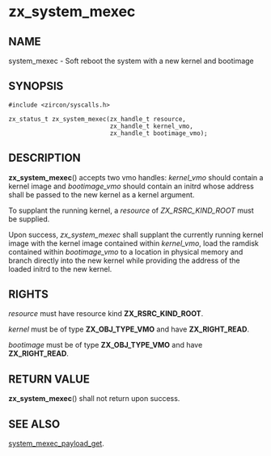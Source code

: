 # zx_system_mexec

## NAME

<!-- Updated by scripts/update-docs-from-abigen, do not edit this section manually. -->

system_mexec - Soft reboot the system with a new kernel and bootimage

## SYNOPSIS

```
#include <zircon/syscalls.h>

zx_status_t zx_system_mexec(zx_handle_t resource,
                            zx_handle_t kernel_vmo,
                            zx_handle_t bootimage_vmo);
```

## DESCRIPTION

**zx_system_mexec**() accepts two vmo handles: *kernel_vmo* should contain a
kernel image and *bootimage_vmo* should contain an initrd whose address shall
be passed to the new kernel as a kernel argument.

To supplant the running kernel, a *resource* of *ZX_RSRC_KIND_ROOT* must be
supplied.

Upon success, *zx_system_mexec* shall supplant the currently running kernel
image with the kernel image contained within *kernel_vmo*, load the ramdisk
contained within *bootimage_vmo* to a location in physical memory and branch
directly into the new kernel while providing the address of the loaded initrd
to the new kernel.

## RIGHTS

<!-- Updated by scripts/update-docs-from-abigen, do not edit this section manually. -->

*resource* must have resource kind **ZX_RSRC_KIND_ROOT**.

*kernel* must be of type **ZX_OBJ_TYPE_VMO** and have **ZX_RIGHT_READ**.

*bootimage* must be of type **ZX_OBJ_TYPE_VMO** and have **ZX_RIGHT_READ**.

## RETURN VALUE

**zx_system_mexec**() shall not return upon success.

## SEE ALSO

[system_mexec_payload_get](system_mexec_payload_get.md).
